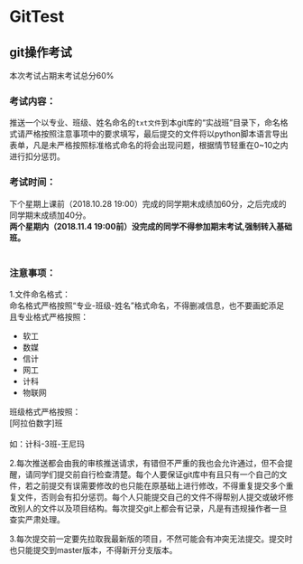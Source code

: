# GitTest

git操作考试
-----
本次考试占期末考试总分60%

### 考试内容：<br>
推送一个以专业、班级、姓名命名的`txt文件`到本git库的“实战班”目录下，命名格式请严格按照注意事项中的要求填写，最后提交的文件将以python脚本语言导出表单，凡是未严格按照标准格式命名的将会出现问题，根据情节轻重在0~10之内进行扣分惩罚。<br>

### 考试时间：<br>
下个星期上课前（2018.10.28 19:00）完成的同学期末成绩加60分，之后完成的同学期末成绩加40分。<br>
**两个星期内（2018.11.4 19:00前）没完成的同学不得参加期末考试,强制转入基础班。**<br>
<br>
### 注意事项：<br>

1.文件命名格式：<br>
命名格式严格按照“专业-班级-姓名”格式命名，不得删减信息，也不要画蛇添足<br>
且专业格式严格按照：<br>
* 软工<br>
* 数媒<br>
* 信计<br>
* 网工<br>
* 计科<br>
* 物联网<br>

班级格式严格按照：<br>
[阿拉伯数字]班<br>
<br>
如：计科-3班-王尼玛
<br>

2.每次推送都会由我的审核推送请求，有错但不严重的我也会允许通过，但不会提醒，请同学们提交前自行检查清楚。每个人要保证git库中有且只有一个自己的文件，若之前提交有误需要修改的也只能在原基础上进行修改，不得重复提交多个重复文件，否则会有扣分惩罚。每个人只能提交自己的文件不得帮别人提交或破坏修改别人的文件以及项目结构。每次提交git上都会有记录，凡是有违规操作者一旦查实严肃处理。<br>

3.每次提交前一定要先拉取我最新版的项目，不然可能会有冲突无法提交。提交时也只能提交到master版本，不得新开分支版本。


